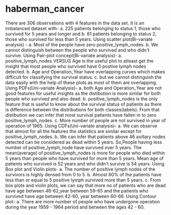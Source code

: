 # haberman_cancer

There are 306 observations with 4 features in the data set.
It is an imbalanced dataset with-
           a. 225 patients belonging to status 1, those who survived for 5 years and longer and
           b. 81 patients belonging to status 2, those who survived for less than 5 years.
Using scatter plot(Bi-variate analysis) -
           a. Most of the people have zero positive_lymph_nodes.
           b. We cannot distinguish between the people who survived and who didn't survive.
Using Pair-plot concept(Bi-variate analysis)-
           a. positive_lymph_nodes VERSUS Age is the useful plot to atleast get the insight that most people who survived have 0 postive lymph nodes detected.
           b. Age and Operation_Year have overlapping curves which makes difficult for classifying the survival status.
           c. but we cannot distinguish the data easily with the help of these plots as most of them are overlapping.                          
Using PDFs(Uni-variate Analysis)-
           a.  both Age and Operation_Year are not good features for useful insights as the distibution is more similar for both people who survived and also dead.
           b. positive_lymph_nodes is the only feature that is useful to know about the survival status of patients as there is difference between the distributions for both classes(labels). From that distibution we can infer that most survival patients have fallen in to zero positive_lymph_nodes.
           c. More number of people are not survived in year of operation of 1965.
Using CDFs(Uni-variate analysis)-
           a. We can observe that almost for all the features the statistics are similar except for positive_lymph_nodes.
           b. We can infer that patients above 46 axillary nodes detected can be considered as dead within 5 years. So,People having less number of positive_lymph_node have survived over 5 years.
The mean(average) of positive_lymph_nodes is more for people who died within 5 years than people who have survived for more than 5 years.
Mean age of patients who survived is 52 years and who didn't survive is 54 years.
Using Box plot and Violin plots-
           a. The number of positive lymph nodes of the survivors is highly densed from 0 to 5.
           b. Almost 80% of the patients have less than or equal to 5 positive lymph survived more than 5 years.
           c. From box plots and violin plots, we can say that more no of patients who are dead have age between 46-62,year between 59-65 and the patients who survived have age between 42-60, year between 60-66. 
Using Contour plot-
           a. There are more number of people who have undergone operation during the year 1959 - 1964 period and between the ages 42 - 60.
